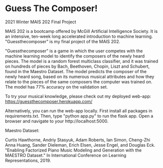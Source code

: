 # Guess The Composer!
2021 Winter MAIS 202 Final Project

MAIS 202 is a bootcamp offered by McGill Artificial Intelligence Society. It is an intensive, ten-week long accelerated introduction to machine learning. "Guessthecomposer" is my final project of the MAIS 202. 

"Guessthecomposer" is a game in which the user competes with the machine learning model to identify the composers of the newly heard pieces. The model is a random forest multiclass classifier, and it was trained on hundreds of pieces by Bach, Beethoven, Chopin, Liszt and Schubert, found in the Maestro Dataset. The model predicts the composer of the newly heard song, based on its numerous musical attributes and how they relate to the pieces of the same composers the computer was trained on. The model has 77% accuracy on the validation set.

To try your musical knowledge, please check out my deployed web-app: https://guessthecomposer.herokuapp.com/


Alternatively, you can run the web-app locally. First install all packages in requirements.txt. Then, type "python app.py" to run the flask app. Open a browser and navigate to your http://localhost:5000.


Maestro Dataset:

Curtis Hawthorne, Andriy Stasyuk, Adam Roberts, Ian Simon, Cheng-Zhi Anna Huang, Sander Dieleman, Erich Elsen, Jesse Engel, and Douglas Eck. "Enabling Factorized Piano Music Modeling and Generation with the MAESTRO Dataset." In International Conference on Learning Representations, 2019.

